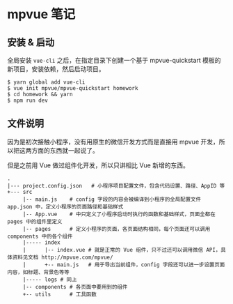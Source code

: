 # mpvue 笔记

## 安装 & 启动

全局安装 `vue-cli` 之后，在指定目录下创建一个基于 mpvue-quickstart 模板的新项目，安装依赖，然后启动项目。

```shell
$ yarn global add vue-cli
$ vue init mpvue/mpvue-quickstart homework
$ cd homework && yarn
$ npm run dev
```

## 文件说明

因为是初次接触小程序，没有用原生的微信开发方式而是直接用 mpvue 开发，所以把这两方面的东西就一起说了。

但是之前用 Vue 做过组件化开发，所以只讲相比 Vue 新增的东西。

```
.
|--- project.config.json   # 小程序项目配置文件，包含代码设置、路径、AppID 等
+--- src
     |-- main.js    # config 字段的内容会被编译到小程序的全局配置文件 app.json 中，定义小程序的页面路径和基础样式
     |-- App.vue    # 中只定义了小程序启动时执行的函数和基础样式，页面全都在 pages 中的组件里定义
     |-- pages      # 定义小程序的页面，各页面结构相同，每个页面还可以调用 components 中的各个组件
     |----- index
     |      |-- index.vue # 就是正常的 Vue 组件，只不过还可以调用微信 API，具体资料见文档 http://mpvue.com/mpvue/
     |      +-- main.js   # 用于导出当前组件，config 字段还可以进一步设置页面内容，如标题、背景色等等
     |----- logs # 同上
     |-- components # 各页面中要用到的组件
     +-- utils      # 工具函数
```
